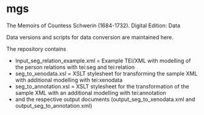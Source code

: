 # mgs
The Memoirs of Countess Schwerin (1684-1732). Digital Edition: Data

Data versions and scripts for data conversion are maintained here.

The repository contains

* Input_seg_relation_example.xml = Example TEI/XML with modelling of the person relations with tei:seg and tei:relation
* seg_to_xenodata.xsl = XSLT stylesheet for transforming the sample XML with additional modelling with tei:xenodata
* seg_to_annotation.xsl = XSLT stylesheet for the transformation of the sample XML with an additional modelling with tei:annotation
* and the respective output documents (output_seg_to_xenodata.xml and output_seg_to_annotation.xml)
